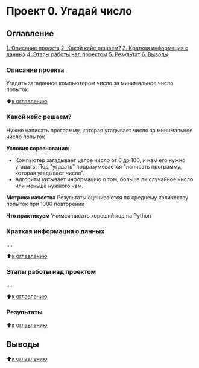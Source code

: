 # Проект 0. Угадай число

## Оглавление
[1. Описание проекта](https://github.com/AlexeyPudov/AlexeyPudov_GitHub/tree/main/project_0/README.md#Описание-проекта)
[2. Какой кейс решаем?](https://github.com/AlexeyPudov/AlexeyPudov_GitHub/tree/main/project_0/README.md#Какой-кейс-решаем)
[3. Краткая информация о данных](https://github.com/AlexeyPudov/AlexeyPudov_GitHub/tree/main/project_0/README.md#Краткая-информация-о-данных)
[4. Этапы работы над проектом](https://github.com/AlexeyPudov/AlexeyPudov_GitHub/tree/main/project_0/README.md#Этапы-работы-над-проектом)
[5. Результат](https://github.com/AlexeyPudov/AlexeyPudov_GitHub/tree/main/project_0/README.md#Результат)
[6. Выводы](https://github.com/AlexeyPudov/AlexeyPudov_GitHub/tree/main/project_0/README.md#Выводы)

### Описание проекта
Угадать загаданное компьютером число за минимальное число попыток

:arrow_up:[к оглавлению](https://github.com/AlexeyPudov/AlexeyPudov_GitHub/tree/main/project_0/README.md#Оглавление)


### Какой кейс решаем?
Нужно написать программу, которая угадывает число за минимальное число попыток

**Условия соревнования:**
- Компьютер загадывает целое число от 0 до 100, и нам его нужно угадать. Под "угадать" подразумевается "написать программу, которая угадывает число".
- Алгоритм уитывает информацию о том, больше ли случайное число или меньше нужного нам.

**Метрика качества**
Результаты оцениваются по среднему количеству попыток при 1000 повторений

**Что практикуем**
Учимся писать хороший код на Python


### Краткая информация о данных
....

:arrow_up:[к оглавлению](https://github.com/AlexeyPudov/AlexeyPudov_GitHub/tree/main/project_0/README.md#Оглавление)


### Этапы работы над проектом
....

:arrow_up:[к оглавлению](https://github.com/AlexeyPudov/AlexeyPudov_GitHub/tree/main/project_0/README.md#Оглавление)


### Результаты

:arrow_up:[к оглавлению](https://github.com/AlexeyPudov/AlexeyPudov_GitHub/tree/main/project_0/README.md#Оглавление)


## Выводы

:arrow_up:[к оглавлению](https://github.com/AlexeyPudov/AlexeyPudov_GitHub/tree/main/project_0/README.md#Оглавление)